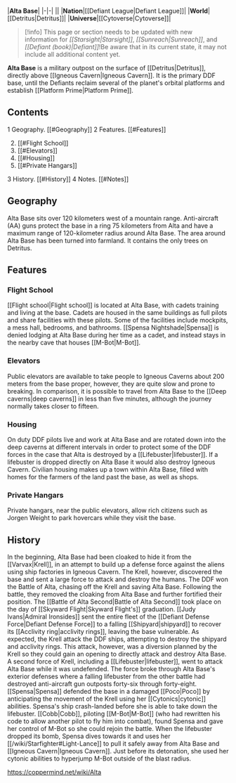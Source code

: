 |**Alta Base**|
|-|-|
||
|**Nation**|[[Defiant League\|Defiant League]]|
|**World**|[[Detritus\|Detritus]]|
|**Universe**|[[Cytoverse\|Cytoverse]]|

> [!info] This page or section needs to be updated with new information for *[[Starsight\|Starsight]]*, *[[Sunreach\|Sunreach]]*, and *[[Defiant (book)\|Defiant]]*!Be aware that in its current state, it may not include all additional content yet.

**Alta Base** is a military outpost on the surface of [[Detritus\|Detritus]], directly above [[Igneous Cavern\|Igneous Cavern]]. It is the primary DDF base, until the Defiants reclaim several of the planet's orbital platforms and establish [[Platform Prime\|Platform Prime]].

## Contents

1 Geography. [[#Geography]] 
2 Features. [[#Features]] 

2. [[#Flight School]] 
2. [[#Elevators]] 
2. [[#Housing]] 
2. [[#Private Hangars]] 


3 History. [[#History]] 
4 Notes. [[#Notes]] 


## Geography
Alta Base sits over 120 kilometers west of a mountain range. Anti-aircraft (AA) guns protect the base in a ring 75 kilometers from Alta and have a maximum range of 120-kilometer radius around Alta Base. The area around Alta Base has been turned into farmland.
It contains the only trees on Detritus.

## Features
### Flight School
[[Flight school\|Flight school]] is located at Alta Base, with cadets training and living at the base. Cadets are housed in the same buildings as full pilots and share facilities with these pilots. Some of the facilities include mockpits, a mess hall, bedrooms, and bathrooms. [[Spensa Nightshade\|Spensa]] is denied lodging at Alta Base during her time as a cadet, and instead stays in the nearby cave that houses [[M-Bot\|M-Bot]].

### Elevators
Public elevators are available to take people to Igneous Caverns about 200 meters from the base proper, however, they are quite slow and prone to breaking. In comparison, it is possible to travel from Alta Base to the [[Deep caverns\|deep caverns]] in less than five minutes, although the journey normally takes closer to fifteen.

### Housing
On duty DDF pilots live and work at Alta Base and are rotated down into the deep caverns at different intervals in order to protect some of the DDF forces in the case that Alta is destroyed by a [[Lifebuster\|lifebuster]]. If a lifebuster is dropped directly on Alta Base it would also destroy Igneous Cavern.
Civilian housing makes up a town within Alta Base, filled with homes for the farmers of the land past the base, as well as shops.

### Private Hangars
Private hangars, near the public elevators, allow rich citizens such as Jorgen Weight to park hovercars while they visit the base.

## History
In the beginning, Alta Base had been cloaked to hide it from the [[Varvax\|Krell]], in an attempt to build up a defense force against the aliens using ship factories in Igneous Cavern. The Krell, however, discovered the base and sent a large force to attack and destroy the humans. The DDF won the Battle of Alta, chasing off the Krell and saving Alta Base. Following the battle, they removed the cloaking from Alta Base and further fortified their position.
The [[Battle of Alta Second\|Battle of Alta Second]] took place on the day of [[Skyward Flight\|Skyward Flight's]] graduation. [[Judy Ivans\|Admiral Ironsides]] sent the entire fleet of the [[Defiant Defense Force\|Defiant Defense Force]] to a falling [[Shipyard\|shipyard]] to recover its [[Acclivity ring\|acclivity rings]], leaving the base vulnerable. As expected, the Krell attack the DDF ships, attempting to destroy the shipyard and acclivity rings. This attack, however, was a diversion planned by the Krell so they could gain an opening to directly attack and destroy Alta Base. A second force of Krell, including a [[Lifebuster\|lifebuster]], went to attack Alta Base while it was undefended. The force broke through Alta Base's exterior defenses where a falling lifebuster from the other battle had destroyed anti-aircraft gun outposts forty-six through forty-eight. [[Spensa\|Spensa]] defended the base in a damaged [[Poco\|Poco]] by anticipating the movement of the Krell using her [[Cytonics\|cytonic]] abilities. Spensa's ship crash-landed before she is able to take down the lifebuster. [[Cobb\|Cobb]], piloting [[M-Bot\|M-Bot]] (who had rewritten his code to allow another pilot to fly him into combat), found Spensa and gave her control of M-Bot so she could rejoin the battle. When the lifebuster dropped its bomb, Spensa dives towards it and uses her [[/wiki/Starfighter#Light-Lance]] to pull it safely away from Alta Base and [[Igneous Cavern\|Igneous Cavern]]. Just before its detonation, she used her cytonic abilities to hyperjump M-Bot outside of the blast radius. 



https://coppermind.net/wiki/Alta